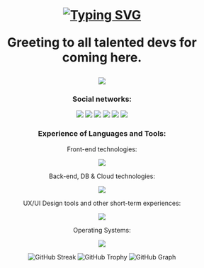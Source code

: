 <h1 align="center">
  
   [![Typing SVG](https://readme-typing-svg.demolab.com?font=Inter&weight=800&pause=1000&color=F70957&background=F5FF0000&center=true&vCenter=true&random=true&width=435&lines=%E1%9E%9F%E1%9E%BC%E1%9E%98%E1%9E%9F%E1%9F%92%E1%9E%9C%E1%9E%B6%E1%9E%82%E1%9E%98%E1%9E%93%E1%9F%8D%E1%9E%98%E1%9E%80%E1%9E%80%E1%9E%B6%E1%9E%93%E1%9F%8B+GitHub+%E1%9E%9A%E1%9E%94%E1%9E%9F%E1%9F%8B%E1%9E%81%E1%9F%92%E1%9E%89%E1%9E%BB%E1%9F%86;Welcome+to+my+GitHub;+%E6%AC%A2%E8%BF%8E%E6%9D%A5%E5%88%B0%E6%88%91%E7%9A%84GitHub;Bienvenue+sur+mon+GitHub;Bienvenido+a+mi+GitHub;+%E7%A7%81%E3%81%AEGitHub%E3%81%B8%E3%82%88%E3%81%86%E3%81%93%E3%81%9D;%EB%82%B4+GitHub%EC%97%90+%EC%98%A4%EC%8B%A0+%EA%B2%83%EC%9D%84+%ED%99%98%EC%98%81%ED%95%A9%EB%8B%88%EB%8B%A4;Willkommen+auf+meinem+GitHub;%D0%94%D0%BE%D0%B1%D1%80%D0%BE+%D0%BF%D0%BE%D0%B6%D0%B0%D0%BB%D0%BE%D0%B2%D0%B0%D1%82%D1%8C+%D0%BD%D0%B0+%D0%BC%D0%BE%D0%B9+GitHub;%D9%85%D8%B1%D8%AD%D8%A8%D8%A7%D9%8B+%D8%A8%D9%83%D9%85+%D9%81%D9%8A+GitHub+%D8%A7%D9%84%D8%AE%D8%A7%D8%B5+%D8%A8%D9%8A)](https://git.io/typing-svg)
   
   Greeting to all talented devs for coming here.
  
</h1>

<div align="center">
  
  ![](https://profile-counter.glitch.me/nidexingg/count.svg)
</div>

<div align="center">
  <h3>Social networks:</h3>
</div>
<div align="center">
  
![](https://img.shields.io/badge/GitLab--blue?style=social&labelColor=white&logo=gitlab&logoSize=auto&link=https%3A%2F%2Fgitlab.com%2Fnidexingg)
![](https://img.shields.io/badge/WeChat%20%E5%BE%AE%E4%BF%A1--blue?style=social&labelColor=white&logo=wechat&logoSize=auto&link=https%3A%2F%2Fu.wechat.com%2FkDcnagXT_h-CqivmpasjGpg%3Fs%3D1)
![](https://img.shields.io/badge/Telegram--blue?style=social&labelColor=white&logo=telegram&logoSize=auto&link=t.me%2Fhchchndr)
![](https://img.shields.io/badge/Bluesky--blue?style=social&labelColor=white&logo=bluesky&logoSize=auto&link=https%3A%2F%2Fbsky.app%2Fprofile%2Fnidexingg.com)
![](https://img.shields.io/badge/Twitter--blue?style=social&labelColor=white&logo=x&logoSize=auto&link=x.com%2Fnidexingg)
![](https://img.shields.io/badge/Mastodon--blue?style=social&labelColor=white&logo=mastodon&logoSize=auto&link=https%3A%2F%2Fmastodon.social%2F%40nidexingg)
</div>
<div align="center">
  <h3>Experience of Languages and Tools:</h3>
  <p>Front-end technologies:</p>
  <p>
    <a href="https://skillicons.dev">
      <img src="https://skillicons.dev/icons?i=vite,vue,nuxt,react,nextjs,svelte,js,ts,tailwind" />
    </a>
  </p>
  <p>Back-end, DB & Cloud technologies:</p>
  <p>
    <a href="https://skillicons.dev">
      <img src="https://skillicons.dev/icons?i=nodejs,expressjs,mongodb,postgresql,supabase,docker" />
    </a>
  </p>
  <p>UX/UI Design tools and other short-term experiences:</p>
  <p>
    <a href="https://skillicons.dev">
      <img src="https://skillicons.dev/icons?i=photoshop,figma,xd,unity,python,cpp" />
    </a>
  </p>
  <p>Operating Systems:</p>
  <p>
    <a href="https://skillicons.dev">
      <img src="https://skillicons.dev/icons?i=apple,windows,ubuntu,mint,kali" />
    </a>
  </p>

  ![GitHub Streak](https://streak-stats.demolab.com?user=nidexingg&theme=burnt-neon&border_radius=10&locale=zh_Hans&short_numbers=true&date_format=j%20M%5B%20Y%5D)
  ![GitHub Trophy](https://github-profile-trophy.vercel.app/?username=nidexingg&title=-Reviews&theme=onedark)
  ![GitHub Graph](https://github-readme-activity-graph.vercel.app/graph?username=nidexingg&theme=rogue)

</div>

